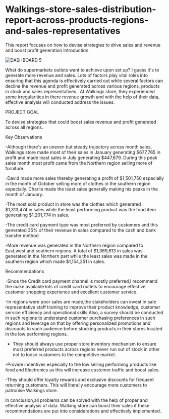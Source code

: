 # Walkings-store-sales-distribution-report-across-products-regions-and-sales-representatives
This report focuses on how to devise strategies to drive sales and revenue and boost profit generation
Introduction

![DASHBOARD 5](https://github.com/user-attachments/assets/68419db1-bfec-44f6-8390-1879ecd5bffa)

What do supermarkets outlets want to achieve upon set up?
I guess it's to generate more revenue and sales. Lots of factors play vital roles into ensuring that this agenda is effectively carried out while several factors can decline the revenue and profit generated across various regions, products in stock and sales representatives. 
At Walkings store, they experienced some irregularities in there revenue growth and with the help of their data, effective analysis will conducted address the issues.

PROJECT GOAL

To devise strategies that could boost sales revenue and profit generated across all regions.

Key Observations

-Although there's an uneven but steady trajectory across month sales, Walkings store made most of their sales in January generating $677,765 in profit and made least sales in July generating $447,679. During this peak sales month,most profit came from the Northern region selling more of furniture.

-David made more sales thereby generating a profit of $1,501,750 especially in the month of October selling more of clothes in the southern region especially. Charlie made the least sales generally making his peaks in the month of January.

-The most sold product in store was the clothes which generated $1,313,474 in sales while the least performing product was the food item generating $1,201,774 in sales.

-The credit card payment type was most preferred by customers and this generated 35% of their revenue in sales compared to the cash and bank transfer method

-More revenue was generated in the Northern region compared to East,west and southern regions. A total of $1,369,613 in sales was generated in the Northern part while the least sales was made in the southern region which made $1,154,251 in sales.

Recommendations

-Since the Credit card payment channel is mostly preferred,I recommend the make available lots of credit card outlets to encourage effective customer shopping experience and excellent customer service.

-In regions were poor sales are made,the stakeholders can invest in sale representative staff training to improve their product knowledge, customer service efficiency and operational skills.Also, a survey should be conducted in such regions to understand customer purchasing preferences in such regions and leverage on that by offering personalized promotions and discounts to such audience before stocking products in their stores located in the low performing regions.

- They should always use proper store inventory mechanism to ensure most preferred products across regions never run out of stock in other not to loose customers to the competitive market.

-Provide incentives especially to the low selling performing products like food and Electronics as this will increase customer traffic and boost sales.

-They should offer loyalty rewards and exclusive discounts for frequent returning customers. This will literally encourage more customers to patronise Walkings store.

In conclusion,all problems can be solved with the help of proper and effective analysis of data. Walking store can boost their sales if these recommendations are put into considerations and effectively implemented.
